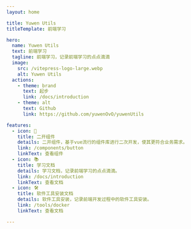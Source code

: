 ```yaml
---
layout: home

title: Yuwen Utils
titleTemplate: 前端学习

hero:
  name: Yuwen Utils
  text: 前端学习
  tagline: 前端学习，记录前端学习的点点滴滴
  image:
    src: /vitepress-logo-large.webp
    alt: Yuwen Utils
  actions:
    - theme: brand
      text: 起步
      link: /docs/introduction
    - theme: alt
      text: Github
      link: https://github.com/yuwenOvO/yuwenUtils

features:
  - icon: 🎨
    title: 二开组件
    details: 二开组件，基于vue流行的组件库进行二次开发，使其更符合业务需求。
    link: /components/button
    linkText: 查看组件
  - icon: 📚
    title: 学习文档
    details: 学习文档，记录前端学习的点点滴滴。
    link: /docs/introduction
    linkText: 查看文档
  - icon: 🛠️
    title: 软件工具安装文档
    details: 软件工具安装，记录前端开发过程中的软件工具安装。
    link: /tools/docker
    linkText: 查看文档

---
```


<style>
:root {
  --vp-home-hero-name-color: transparent;
  --vp-home-hero-name-background: -webkit-linear-gradient(120deg, #bd34fe 30%, #41d1ff);

  --vp-home-hero-image-background-image: linear-gradient(-45deg, #bd34fe 50%, #47caff 50%);
  --vp-home-hero-image-filter: blur(44px);
}

@media (min-width: 640px) {
  :root {
    --vp-home-hero-image-filter: blur(56px);
  }
}

@media (min-width: 960px) {
  :root {
    --vp-home-hero-image-filter: blur(68px);
  }
}
</style>
